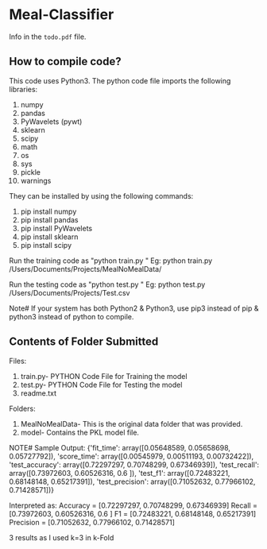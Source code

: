 # Meal-Classifier
Info in the `todo.pdf` file.


How to compile code?
--------------------
This code uses Python3. The python code file imports the following libraries:
1. numpy
2. pandas
3. PyWavelets (pywt)
4. sklearn
5. scipy
6. math
7. os
8. sys
9. pickle
10. warnings


They can be installed by using the following commands:
1. pip install numpy
2. pip install pandas
3. pip install PyWavelets
4. pip install sklearn
5. pip install scipy


Run the training code as "python train.py <Path-to-DataFolder>"
Eg: python train.py /Users/Documents/Projects/MealNoMealData/

Run the testing code as "python test.py <Path-to-CSVFile>"
Eg: python test.py /Users/Documents/Projects/Test.csv

Note# If your system has both Python2 & Python3, use pip3 instead of pip & python3 instead of python to compile.


Contents of Folder Submitted
-----------------------------

Files: 
1. train.py- PYTHON Code File for Training the model
2. test.py- PYTHON Code File for Testing the model
3. readme.txt

Folders:
1. MealNoMealData- This is the original data folder that was provided.
2. model- Contains the PKL model file.


NOTE# 
Sample Output:
{'fit_time': array([0.05648589, 0.05658698, 0.05727792]), 'score_time': array([0.00545979, 0.00511193, 0.00732422]), 'test_accuracy': array([0.72297297, 0.70748299, 0.67346939]), 'test_recall': array([0.73972603, 0.60526316, 0.6       ]), 'test_f1': array([0.72483221, 0.68148148, 0.65217391]), 'test_precision': array([0.71052632, 0.77966102, 0.71428571])}

Interpreted as:
Accuracy = [0.72297297, 0.70748299, 0.67346939]
Recall = [0.73972603, 0.60526316, 0.6       ]
F1 = [0.72483221, 0.68148148, 0.65217391]
Precision = [0.71052632, 0.77966102, 0.71428571]

3 results as I used k=3 in k-Fold
